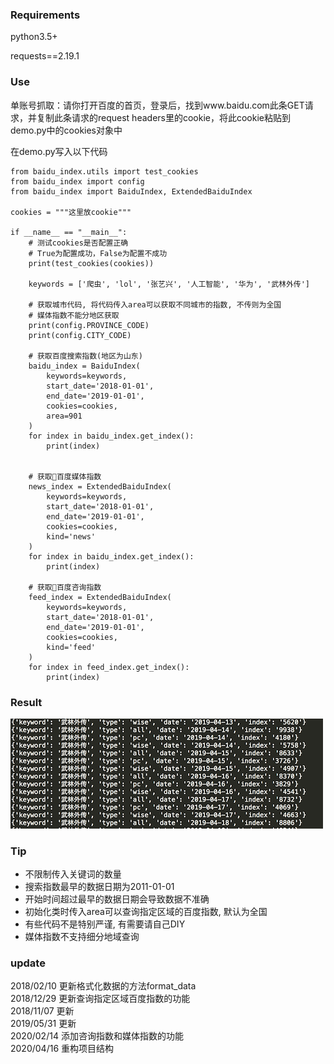 ### Requirements
python3.5+
  
requests==2.19.1  

### Use
单账号抓取：请你打开百度的首页，登录后，找到www.baidu.com此条GET请求，并复制此条请求的request headers里的cookie，将此cookie粘贴到demo.py中的cookies对象中  
  
在demo.py写入以下代码

```
from baidu_index.utils import test_cookies
from baidu_index import config
from baidu_index import BaiduIndex, ExtendedBaiduIndex

cookies = """这里放cookie"""

if __name__ == "__main__":
    # 测试cookies是否配置正确
    # True为配置成功，False为配置不成功
    print(test_cookies(cookies))

    keywords = ['爬虫', 'lol', '张艺兴', '人工智能', '华为', '武林外传']

    # 获取城市代码, 将代码传入area可以获取不同城市的指数, 不传则为全国
    # 媒体指数不能分地区获取
    print(config.PROVINCE_CODE)
    print(config.CITY_CODE)

    # 获取百度搜索指数(地区为山东)
    baidu_index = BaiduIndex(
        keywords=keywords,
        start_date='2018-01-01',
        end_date='2019-01-01',
        cookies=cookies,
        area=901
    )
    for index in baidu_index.get_index():
        print(index)
    

    # 获取百度媒体指数
    news_index = ExtendedBaiduIndex(
        keywords=keywords,
        start_date='2018-01-01',
        end_date='2019-01-01',
        cookies=cookies,
        kind='news'
    )
    for index in baidu_index.get_index():
        print(index)

    # 获取百度咨询指数
    feed_index = ExtendedBaiduIndex(
        keywords=keywords,
        start_date='2018-01-01',
        end_date='2019-01-01',
        cookies=cookies,
        kind='feed'
    )
    for index in feed_index.get_index():
        print(index)
```
  
### Result
![](https://github.com/longxiaofei/markdown_img/blob/master/spider-baiduindex/aaa.png?raw=true)


### Tip
- 不限制传入关键词的数量
- 搜索指数最早的数据日期为2011-01-01
- 开始时间超过最早的数据日期会导致数据不准确  
- 初始化类时传入area可以查询指定区域的百度指数, 默认为全国
- 有些代码不是特别严谨, 有需要请自己DIY
- 媒体指数不支持细分地域查询


### update 
2018/02/10 更新格式化数据的方法format_data  
2018/12/29 更新查询指定区域百度指数的功能  
2018/11/07 更新  
2019/05/31 更新  
2020/02/14 添加咨询指数和媒体指数的功能  
2020/04/16 重构项目结构

